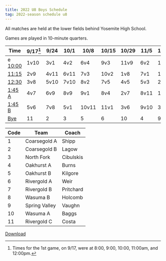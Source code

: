 ```yaml
---
title: 2022 U8 Boys Schedule
tag: 2022-season schedule u8
---
```


All matches are held at the lower fields behind Yosemite High School.

Games are played in 10-minute quarters.

| Time        | 9/17[^1]  | 9/24  | 10/1  | 10/8  | 10/15 | 10/29 | 11/5  | 11/12 | 11/19
|-------------|-----------|-------|-------|-------|-------|-------|-------|-------|-------
e <u>10:00</u>  | 1v10    | 3v1   | 4v2   | 6v4   | 9v3   | 11v9  | 6v2   | 10v8  | 8v6
| <u>11:15</u>  | 2v9     | 4v11  | 6v11  | 7v3   | 10v2  | 1v8   | 7v1   | 11v7  | 10v4 
| <u>12:30</u>  | 3v8     | 5v10  | 7v10  | 8v2   | 7v5   | 4v5   | 5v3   | 2v5   | 9v5
| <u>1:45 A</u> | 4v7     | 6v9   | 8v9   | 9v1   | 8v4   | 2v7   | 8v11  | 1v6   | 11v3
| <u>1:45 B</u> | 5v6     | 7v8   | 5v1   | 10v11 | 11v1  | 3v6   | 9v10  | 3v4   | 1v2
| <u>Bye</u>    | 11      | 2     | 3     | 5     | 6     | 10    | 4     | 9     | 7


| Code  | Team            | Coach                         
|-------|-----------------|---------------
| 1     | Coarsegold A    | Shipp
| 2     | Coarsegold B    | Lagow
| 3     | North Fork      | Cibulskis
| 4     | Oakhurst A      | Burns
| 5     | Oakhurst B      | Kilgore
| 6     | Rivergold A     | Weir
| 7     | Rivergold B     | Pritchard
| 8     | Wasuma B        | Holcomb
| 9     | Spring Valley   | Vaughn
| 10    | Wasuma A        | Baggs
| 11    | Rivergold C     | Costa


[Download](/schedules/2022/MAYSL-2022-U8-boys.pdf)

[^1]: Times for the 1st game, on 9/17, were at 8:00, 9:00, 10:00, 11:00am, and 12:00pm.
